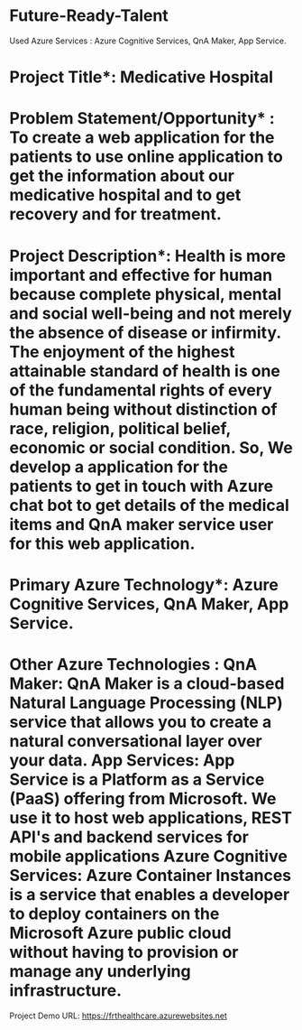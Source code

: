 # Future-Ready-Talent

Used Azure Services : Azure Cognitive Services, QnA Maker, App Service.

# Project Title*: Medicative Hospital

# Problem Statement/Opportunity* : To create a web application for the patients to use online application to get the information about our medicative hospital and to get recovery and for treatment.

# Project Description*: Health is more important and effective for human because complete physical, mental and social well-being and not merely the absence of disease or infirmity. The enjoyment of the highest attainable standard of health is one of the fundamental rights of every human being without distinction of race, religion, political belief, economic or social condition. So, We develop a application for the patients to get in touch with Azure chat bot to get details of the medical items and QnA maker service user for this web application.

# Primary Azure Technology*: Azure Cognitive Services, QnA Maker, App Service.

# Other Azure Technologies : QnA Maker: QnA Maker is a cloud-based Natural Language Processing (NLP) service that allows you to create a natural conversational layer over your data. App Services: App Service is a Platform as a Service (PaaS) offering from Microsoft. We use it to host web applications, REST API's and backend services for mobile applications Azure Cognitive Services: Azure Container Instances is a service that enables a developer to deploy containers on the Microsoft Azure public cloud without having to provision or manage any underlying infrastructure.

Project Demo URL: https://frthealthcare.azurewebsites.net
